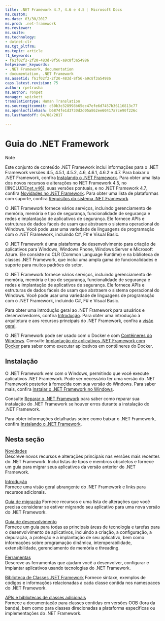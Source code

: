 ```yaml
---
title: .NET Framework 4.7, 4.6 e 4.5 | Microsoft Docs
ms.custom: 
ms.date: 03/30/2017
ms.prod: .net-framework
ms.reviewer: 
ms.suite: 
ms.technology:
- dotnet-clr
ms.tgt_pltfrm: 
ms.topic: article
f1_keywords:
- f61f02f2-2f20-483d-8f56-a9c8f3a54986
helpviewer_keywords:
- .NET Framework, documentation
- documentation, .NET Framework
ms.assetid: f61f02f2-2f20-483d-8f56-a9c8f3a54986
caps.latest.revision: 75
author: rpetrusha
ms.author: ronpet
manager: wpickett
translationtype: Human Translation
ms.sourcegitcommit: c50b3e328998b65ec47efe6d7457b36116813c77
ms.openlocfilehash: b6874fe1d3730d2d05a862ee60417a7ce90f226c
ms.lasthandoff: 04/08/2017

---
```


# <a name="net-framework-guide"></a>Guia do .NET Framework

> [!NOTE]
>  Este conjunto de conteúdo .NET Framework inclui informações para o .NET Framework versões 4.5, 4.5.1, 4.5.2, 4.6, 4.6.1, 4.6.2 e 4.7. Para baixar o .NET Framework, confira [Instalando o .NET Framework](../../docs/framework/install/guide-for-developers.md). Para obter uma lista dos novos recursos e alterações no NET Framework 4.5, no [!INCLUDE[net_v46](../../includes/net-v46-md.md)], suas versões pontuais, e no .NET Framework 4.7, confira [Novidades no .NET Framework](../../docs/framework/whats-new/index.md). Para obter uma lista de plataformas com suporte, confira [Requisitos do sistema .NET Framework](../../docs/framework/get-started/system-requirements.md).  

O .NET Framework fornece vários serviços, incluindo gerenciamento de memória, memória e tipo de segurança, funcionalidade de segurança e redes e implantação de aplicativos de segurança. Ele fornece APIs e estruturas de dados fáceis de usam que abstraem o sistema operacional do Windows. Você pode usar uma variedade de linguagens de programação com o .NET Framework, incluindo C#, F# e Visual Basic.

 O .NET Framework é uma plataforma de desenvolvimento para criação de aplicativos para Windows, Windows Phone, Windows Server e Microsoft Azure. Ele consiste no CLR (Common Language Runtime) e na biblioteca de classes .NET Framework, que inclui uma ampla gama de funcionalidades e suporte para muitos padrões do setor.  

O .NET Framework fornece vários serviços, incluindo gerenciamento de memória, memória e tipo de segurança, funcionalidade de segurança e redes e implantação de aplicativos de segurança. Ele fornece APIs e estruturas de dados fáceis de usam que abstraem o sistema operacional do Windows. Você pode usar uma variedade de linguagens de programação com o .NET Framework, incluindo C#, F# e Visual Basic.

Para obter uma introdução geral ao .NET Framework para usuários e desenvolvedores, confira [Introdução](../../docs/framework/get-started/index.md). Para obter uma introdução à arquitetura e aos recursos principais do .NET Framework, confira a [visão geral](../../docs/framework/get-started/overview.md).  

O .NET Framework pode ser usado com o Docker e com [Contêineres do Windows](https://msdn.microsoft.com/virtualization/windowscontainers/about/about_overview). Consulte [Implantação de aplicativos .NET Framework com Docker](./docker/index.md) para saber como executar aplicativos em contêineres do Docker.

## <a name="installation"></a>Instalação

O .NET Framework vem com o Windows, permitindo que você execute aplicativos .NET Framework. Pode ser necessário ter uma versão do .NET Framework posterior à fornecida com sua versão do Windows. Para saber mais, confira [Instalar o .NET Framework no Windows](./install/index.md).

Consulte [Reparar o .NET Framework](./install/repair.md) para saber como reparar sua instalação do .NET Framework se houver erros durante a instalação do .NET Framework.

Para obter informações detalhadas sobre como baixar o .NET Framework, confira [Instalando o .NET Framework](../../docs/framework/install/guide-for-developers.md).  
  
## <a name="in-this-section"></a>Nesta seção  
[Novidades](../../docs/framework/whats-new/index.md)  
Descreve novos recursos e alterações principais nas versões mais recentes do .NET Framework. Inclui listas de tipos e membros obsoletos e fornece um guia para migrar seus aplicativos da versão anterior do .NET Framework.  
  
[Introdução](../../docs/framework/get-started/index.md)  
Fornece uma visão geral abrangente do .NET Framework e links para recursos adicionais.  
  
[Guia de migração](../../docs/framework/migration-guide/index.md) Fornece recursos e uma lista de alterações que você precisa considerar se estiver migrando seu aplicativo para uma nova versão do .NET Framework.  
  
[Guia de desenvolvimento](../../docs/framework/development-guide.md)  
Fornece um guia para todas as principais áreas de tecnologia e tarefas para o desenvolvimento de aplicativos, incluindo a criação, a configuração, a depuração, a proteção e a implantação de seu aplicativo, bem como informações sobre programação dinâmica, interoperabilidade, extensibilidade, gerenciamento de memória e threading.  
  
[Ferramentas](../../docs/framework/tools/index.md)  
Descreve as ferramentas que ajudam você a desenvolver, configurar e implantar aplicativos usando tecnologias do .NET Framework.  
  
[Biblioteca de Classes .NET Framework](/dotnet/api/?view=netframework-4.7) Fornece sintaxe, exemplos de códigos e informações relacionadas a cada classe contida nos namespaces do .NET Framework.  
  
[APIs e bibliotecas de classes adicionais](../../docs/framework/additional-apis/index.md)  
Fornece a documentação para classes contidas em versões OOB (fora da banda), bem como para classes direcionadas a plataforma específicas ou implementações do .NET Framework.
